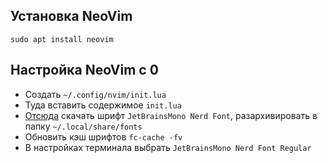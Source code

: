 ## Установка NeoVim

```
sudo apt install neovim
```

## Настройка NeoVim с 0

- Создать `~/.config/nvim/init.lua`
- Туда вставить содержимое `init.lua`
- [Отсюда](https://www.nerdfonts.com/font-downloads) скачать шрифт `JetBrainsMono Nerd Font`, разархивировать в папку `~/.local/share/fonts`
- Обновить кэш шрифтов `fc-cache -fv`
- В настройках терминала выбрать `JetBrainsMono Nerd Font Regular`
